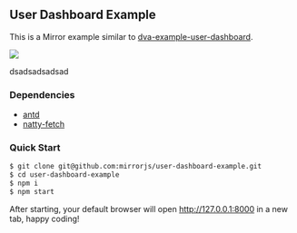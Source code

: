 ## User Dashboard Example

This is a Mirror example similar to [dva-example-user-dashboard](https://github.com/dvajs/dva-example-user-dashboard).

![](https://img.alicdn.com/tfs/TB1Wdc7XjihSKJjy0FiXXcuiFXa-976-581.png)

dsadsadsadsad
### Dependencies

* [antd](https://ant.design)
* [natty-fetch](https://github.com/jias/natty-fetch)

### Quick Start

```sh
$ git clone git@github.com:mirrorjs/user-dashboard-example.git
$ cd user-dashboard-example
$ npm i
$ npm start
```

After starting, your default browser will open http://127.0.0.1:8000 in a new tab, happy coding!


